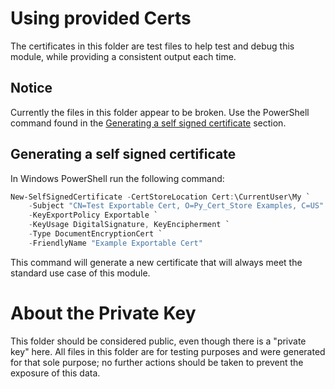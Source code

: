 # Using provided Certs

The certificates in this folder are test files to help test and debug this module, while providing a consistent output each time.
## Notice

Currently the files in this folder appear to be broken. Use the PowerShell command found in the [Generating a self signed certificate](#generating-a-self-signed-certificate) section.

## Generating a self signed certificate

In Windows PowerShell run the following command:

```powershell
New-SelfSignedCertificate -CertStoreLocation Cert:\CurrentUser\My `
    -Subject "CN=Test Exportable Cert, O=Py_Cert_Store Examples, C=US" `
    -KeyExportPolicy Exportable `
    -KeyUsage DigitalSignature, KeyEncipherment `
    -Type DocumentEncryptionCert `
    -FriendlyName "Example Exportable Cert"
```

This command will generate a new certificate that will always meet the standard use case of this module.

<!-- When prompted for the password enter: `pass1234`.

Re-generating the .p12 from the other provided cert files:
- Regenerate the certiticate .pem:
  - `openssl req -x509 -new -key private_key.pem -days 365 -out certificate.crt -addext "keyUsage = digitalSignature, keyEncipherment, dataEncipherment, cRLSign, keyCertSign" -addext "extendedKeyUsage = serverAuth, clientAuth"`
- Generate the .p12 files:
  - `openssl pkcs12 -export -out certificate.p12 -inkey private_key.pem -in certificate.crt -name "Rust Test Cert" -passout pass:pass1234`

## Windows: Certificate Import

1. Double click on a `.p12` file
2. Install for the current user
3. Advance to the `Private Key Protection` page of the installer (This page will have a password box)
  1. Enter in the certificate's pass word (when using the `.p12`s from this repo the password is set to: `pass1234`)
  2. Click the `Mark this key as exportable` check box
4. Advance all the way to the `Completing the Certificate Import Wizard` page and click `Finish`

## Windows: PowerShell

1. Open Powershell
2. Save the password as an environment variable: `$password = ConvertTo-SecureString -String "pass1234" -AsPlainText -Force`
3. Enter the import command: `Import-PfxCertificate -FilePath "C:\path\to\certificate.p12" -CertStoreLocation Cert:\CurrentUser\My -Exportable -Password $password`
  1. It is recommend to launch power shell from the folder the `.p12` file is in to simplify the File Path paramater to `"./certificate.p12"` -->

# About the Private Key

This folder should be considered public, even though there is a "private key" here. All files in this folder are for testing purposes and were generated for that sole purpose; no further actions should be taken to prevent the exposure of this data.
